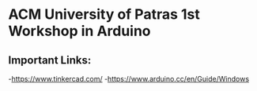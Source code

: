 # ACM University of Patras 1st Workshop in Arduino
 
## Important Links:
-https://www.tinkercad.com/
-https://www.arduino.cc/en/Guide/Windows
